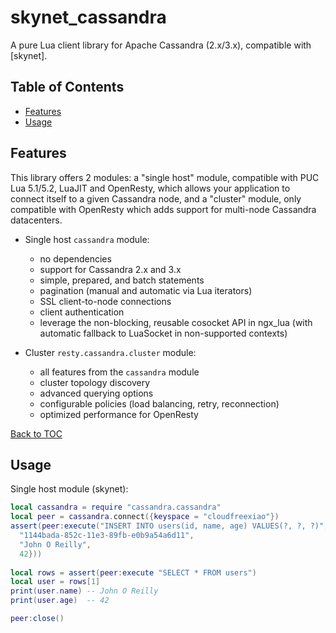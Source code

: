 # skynet_cassandra


A pure Lua client library for Apache Cassandra (2.x/3.x), compatible with
[skynet].

## Table of Contents

- [Features](#features)
- [Usage](#usage)

## Features

This library offers 2 modules: a "single host" module, compatible with PUC Lua 5.1/5.2,
LuaJIT and OpenResty, which allows your application to connect itself to a
given Cassandra node, and a "cluster" module, only compatible with OpenResty
which adds support for multi-node Cassandra datacenters.

- Single host `cassandra` module:
  - no dependencies
  - support for Cassandra 2.x and 3.x
  - simple, prepared, and batch statements
  - pagination (manual and automatic via Lua iterators)
  - SSL client-to-node connections
  - client authentication
  - leverage the non-blocking, reusable cosocket API in ngx_lua (with
    automatic fallback to LuaSocket in non-supported contexts)

- Cluster `resty.cassandra.cluster` module:
  - all features from the `cassandra` module
  - cluster topology discovery
  - advanced querying options
  - configurable policies (load balancing, retry, reconnection)
  - optimized performance for OpenResty

[Back to TOC](#table-of-contents)

## Usage

Single host module (skynet):

```lua
local cassandra = require "cassandra.cassandra"
local peer = cassandra.connect({keyspace = "cloudfreexiao"})
assert(peer:execute("INSERT INTO users(id, name, age) VALUES(?, ?, ?)", {
  "1144bada-852c-11e3-89fb-e0b9a54a6d11",
  "John O Reilly",
  42}))
    
local rows = assert(peer:execute "SELECT * FROM users")
local user = rows[1]
print(user.name) -- John O Reilly
print(user.age)  -- 42

peer:close()
```

